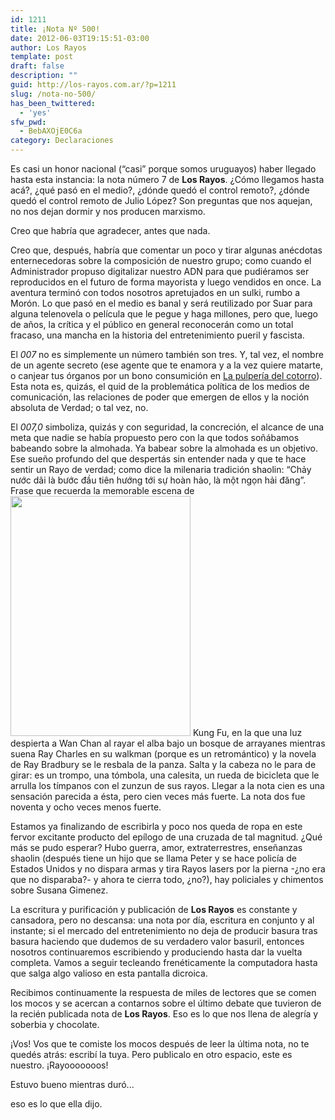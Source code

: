 ```yaml
---
id: 1211
title: ¡Nota Nº 500!
date: 2012-06-03T19:15:51-03:00
author: Los Rayos
template: post
draft: false
description: ""
guid: http://los-rayos.com.ar/?p=1211
slug: /nota-no-500/
has_been_twittered:
  - 'yes'
sfw_pwd:
  - BebAXOjE0C6a
category: Declaraciones
---
```

Es casi un honor nacional (“casi” porque somos uruguayos) haber llegado hasta esta instancia: la nota número 7 de **Los Rayos**. ¿Cómo llegamos hasta acá?, ¿qué pasó en el medio?, ¿dónde quedó el control remoto?, ¿dónde quedó el control remoto de Julio López? Son preguntas que nos aquejan, no nos dejan dormir y nos producen marxismo.

Creo que habría que agradecer, antes que nada.

Creo que, después, habría que comentar un poco y tirar algunas anécdotas enternecedoras sobre la composición de nuestro grupo; como cuando el Administrador propuso digitalizar nuestro ADN para que pudiéramos ser reproducidos en el futuro de forma mayorista y luego vendidos en once. La aventura terminó con todos nosotros apretujados en un sulki, rumbo a Morón. Lo que pasó en el medio es banal y será reutilizado por Suar para alguna telenovela o película que le pegue y haga millones, pero que, luego de años, la crítica y el público en general reconocerán como un total fracaso, una mancha en la historia del entretenimiento pueril y fascista.

El _007_ no es simplemente un número también son tres. Y, tal vez, el nombre de un agente secreto (ese agente que te enamora y a la vez quiere matarte, o canjear tus órganos por un bono consumición en [La pulpería del cotorro](http://los-rayos.com/porque-estarbaqs-es-para-la-gilada/)). Esta nota es, quizás, el quid de la problemática política de los medios de comunicación, las relaciones de poder que emergen de ellos y la noción absoluta de Verdad; o tal vez, no.

El _007,0_ simboliza, quizás y con seguridad, la concreción, el alcance de una meta que nadie se había propuesto pero con la que todos soñábamos babeando sobre la almohada. Ya babear sobre la almohada es un objetivo. Ese sueño profundo del que despertás sin entender nada y que te hace sentir un Rayo de verdad; como dice la milenaria tradición shaolin: “Chảy nước dãi là bước đầu tiên hướng tới sự hoàn hảo, là một ngọn hải đăng”. Frase que recuerda la memorable escena de<img title="Wan Chan Kein" src="https://www.nostalgiastore.co.uk/files/kungfu.JPG" alt="" width="288" height="384" /> Kung Fu, en la que una luz despierta a Wan Chan al rayar el alba bajo un bosque de arrayanes mientras suena Ray Charles en su walkman (porque es un retromántico) y la novela de Ray Bradbury se le resbala de la panza. Salta y la cabeza no le para de girar: es un trompo, una tómbola, una calesita, un rueda de bicicleta que le arrulla los tímpanos con el zunzun de sus rayos. Llegar a la nota cien es una sensación parecida a ésta, pero cien veces más fuerte. La nota dos fue noventa y ocho veces menos fuerte.

Estamos ya finalizando de escribirla y poco nos queda de ropa en este fervor excitante producto del epílogo de una cruzada de tal magnitud. ¿Qué más se pudo esperar? Hubo guerra, amor, extraterrestres, enseñanzas shaolin (después tiene un hijo que se llama Peter y se hace policía de Estados Unidos y no dispara armas y tira Rayos lasers por la pierna -¿no era que no disparaba?- y ahora te cierra todo, ¿no?), hay policiales y chimentos sobre Susana Gimenez.

La escritura y purificación y publicación de **Los Rayos** es constante y cansadora, pero no descansa: una nota por día, escritura en conjunto y al instante; si el mercado del entretenimiento no deja de producir basura tras basura haciendo que dudemos de su verdadero valor basuril, entonces nosotros continuaremos escribiendo y produciendo hasta dar la vuelta completa. Vamos a seguir tecleando frenéticamente la computadora hasta que salga algo valioso en esta pantalla dicroica.

Recibimos continuamente la respuesta de miles de lectores que se comen los mocos y se acercan a contarnos sobre el último debate que tuvieron de la recién publicada nota de **Los Rayos**. Eso es lo que nos llena de alegría y soberbia y chocolate.

¡Vos! Vos que te comiste los mocos después de leer la última nota, no te quedés atrás: escribí la tuya. Pero publicalo en otro espacio, este es nuestro. ¡Rayooooooos!

Estuvo bueno mientras duró...

eso es lo que ella dijo.